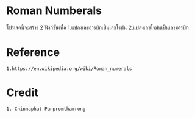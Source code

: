 # Roman Numberals

โปรเจคนี้จะสร้าง 2 ฟังก์ชันเพื่อ
    1.แปลงเลขอารบิกเป็นเลขโรมัน
    2.แปลงเลขโรมันเป็นเลขอารบิก

# Reference
    1.https://en.wikipedia.org/wiki/Roman_numerals

# Credit
    1. Chinnaphat Panpromthamrong